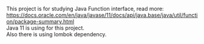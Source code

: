 This project is for studying Java Function interface, read more:  
https://docs.oracle.com/en/java/javase/11/docs/api/java.base/java/util/function/package-summary.html  
Java 11 is using for this project.  
Also there is using lombok dependency.
